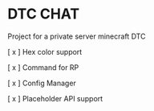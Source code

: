 # DTC CHAT 
Project for a private server minecraft DTC

[ x ] Hex color support  

[ x ] Command for RP

[ x ] Config Manager

[ x ] Placeholder API support 